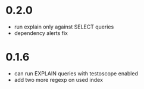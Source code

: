 # 0.2.0
* run explain only against SELECT queries
* dependency alerts fix

# 0.1.6

* can run EXPLAIN queries with testoscope enabled 
* add two more regexp on used index 